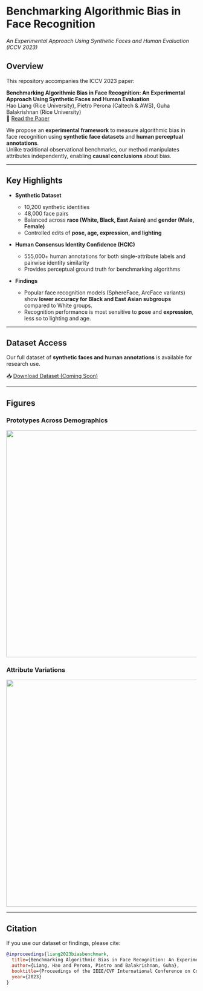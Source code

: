 # Benchmarking Algorithmic Bias in Face Recognition  
*An Experimental Approach Using Synthetic Faces and Human Evaluation (ICCV 2023)*

## Overview
This repository accompanies the ICCV 2023 paper:

**Benchmarking Algorithmic Bias in Face Recognition: An Experimental Approach Using Synthetic Faces and Human Evaluation**  
Hao Liang (Rice University), Pietro Perona (Caltech & AWS), Guha Balakrishnan (Rice University)  
📄 [Read the Paper](https://openaccess.thecvf.com/content/ICCV2023/html/Liang_Benchmarking_Algorithmic_Bias_in_Face_Recognition_ICCV_2023_paper.html)

We propose an **experimental framework** to measure algorithmic bias in face recognition using **synthetic face datasets** and **human perceptual annotations**.  
Unlike traditional observational benchmarks, our method manipulates attributes independently, enabling **causal conclusions** about bias.  

---

## Key Highlights
- **Synthetic Dataset**  
  - 10,200 synthetic identities  
  - 48,000 face pairs  
  - Balanced across **race (White, Black, East Asian)** and **gender (Male, Female)**  
  - Controlled edits of **pose, age, expression, and lighting**  

- **Human Consensus Identity Confidence (HCIC)**  
  - 555,000+ human annotations for both single-attribute labels and pairwise identity similarity  
  - Provides perceptual ground truth for benchmarking algorithms  

- **Findings**  
  - Popular face recognition models (SphereFace, ArcFace variants) show **lower accuracy for Black and East Asian subgroups** compared to White groups.  
  - Recognition performance is most sensitive to **pose** and **expression**, less so to lighting and age.  

---

## Dataset Access
Our full dataset of **synthetic faces and human annotations** is available for research use.  

📥 [Download Dataset (Coming Soon)](https://github.com/)  

---

## Figures
### Prototypes Across Demographics
<img src="assets/prototypes.png" width="600"/>  

### Attribute Variations
<img src="assets/attributes.png" width="600"/>  

---

## Citation
If you use our dataset or findings, please cite:
```bibtex
@inproceedings{liang2023biasbenchmark,
  title={Benchmarking Algorithmic Bias in Face Recognition: An Experimental Approach Using Synthetic Faces and Human Evaluation},
  author={Liang, Hao and Perona, Pietro and Balakrishnan, Guha},
  booktitle={Proceedings of the IEEE/CVF International Conference on Computer Vision (ICCV)},
  year={2023}
}

